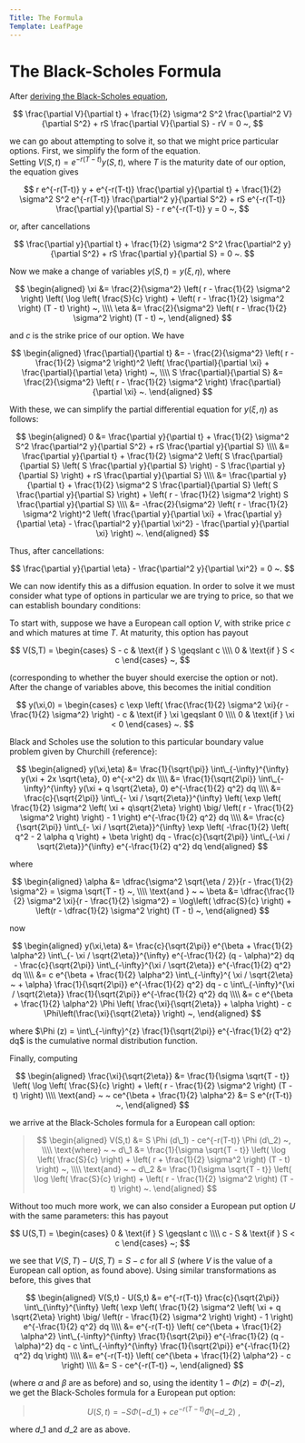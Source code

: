 ```yaml
---
Title: The Formula
Template: LeafPage
---
```


# The Black-Scholes Formula

After [deriving the Black-Scholes equation](2Equation),

$$ \frac{\partial V}{\partial t} + \frac{1}{2} \sigma^2 S^2 \frac{\partial^2 V}{\partial S^2} + rS \frac{\partial V}{\partial S} - rV = 0 ~, $$

we can go about attempting to solve it, so that we might price particular options. First, we simplify the form of the equation.  
Setting $V(S,t) = e^{-r(T-t)} y(S,t)$, where $T$ is the maturity date of our option, the equation gives

$$ r e^{-r(T-t)} y + e^{-r(T-t)} \frac{\partial y}{\partial t} + \frac{1}{2} \sigma^2 S^2 e^{-r(T-t)} \frac{\partial^2 y}{\partial S^2} + rS e^{-r(T-t)} \frac{\partial y}{\partial S} - r e^{-r(T-t)} y = 0 ~, $$

or, after cancellations

$$ \frac{\partial y}{\partial t} + \frac{1}{2} \sigma^2 S^2 \frac{\partial^2 y}{\partial S^2} + rS \frac{\partial y}{\partial S} = 0 ~. $$

Now we make a change of variables $y(S,t) = y(\xi,\eta)$, where

$$ \begin{aligned}
\xi &= \frac{2}{\sigma^2} \left( r - \frac{1}{2} \sigma^2 \right) \left( \log \left( \frac{S}{c} \right) + \left( r - \frac{1}{2} \sigma^2 \right) (T - t) \right) ~, \\\\
\eta &= \frac{2}{\sigma^2} \left( r - \frac{1}{2} \sigma^2 \right) (T - t) ~,
\end{aligned} $$

and $c$ is the strike price of our option. We have

$$ \begin{aligned}
\frac{\partial}{\partial t} &= - \frac{2}{\sigma^2} \left( r - \frac{1}{2} \sigma^2 \right)^2 \left( \frac{\partial}{\partial \xi} + \frac{\partial}{\partial \eta} \right) ~, \\\\
S \frac{\partial}{\partial S} &= \frac{2}{\sigma^2} \left( r - \frac{1}{2} \sigma^2 \right) \frac{\partial}{\partial \xi} ~.
\end{aligned} $$

With these, we can simplify the partial differential equation for $y(\xi, \eta)$ as follows:

$$ \begin{aligned}
0 &= \frac{\partial y}{\partial t} + \frac{1}{2} \sigma^2 S^2 \frac{\partial^2 y}{\partial S^2} + rS \frac{\partial y}{\partial S} \\\\
&= \frac{\partial y}{\partial t} + \frac{1}{2} \sigma^2 \left( S \frac{\partial}{\partial S} \left( S \frac{\partial y}{\partial S} \right) - S \frac{\partial y}{\partial S} \right) + rS \frac{\partial y}{\partial S} \\\\
&= \frac{\partial y}{\partial t} + \frac{1}{2} \sigma^2 S \frac{\partial}{\partial S} \left( S \frac{\partial y}{\partial S} \right) + \left( r - \frac{1}{2} \sigma^2 \right) S \frac{\partial y}{\partial S} \\\\
&= -\frac{2}{\sigma^2} \left( r - \frac{1}{2} \sigma^2 \right)^2 \left( \frac{\partial y}{\partial \xi} + \frac{\partial y}{\partial \eta} - \frac{\partial^2 y}{\partial \xi^2} - \frac{\partial y}{\partial \xi} \right) ~.
\end{aligned} $$

Thus, after cancellations:

$$ \frac{\partial y}{\partial \eta} - \frac{\partial^2 y}{\partial \xi^2} = 0 ~. $$

We can now identify this as a diffusion equation. In order to solve it we must consider what type of options in particular we are trying to price, so that we can establish boundary conditions:

To start with, suppose we have a European call option $V$, with strike price $c$ and which matures at time $T$. At maturity, this option has payout

$$ V(S,T) = \begin{cases}
S - c &  \text{if } S \geqslant c \\\\
0 & \text{if } S < c
\end{cases} ~, $$

(corresponding to whether the buyer should exercise the option or not).  
After the change of variables above, this becomes the initial condition

$$ y(\xi,0) = \begin{cases}
c \exp \left( \frac{\frac{1}{2} \sigma^2 \xi}{r - \frac{1}{2} \sigma^2} \right) - c &  \text{if } \xi \geqslant 0 \\\\
0 & \text{if } \xi < 0
\end{cases} ~. $$

Black and Scholes use the solution to this particular boundary value problem given by Churchill {reference}:

$$ \begin{aligned}
y(\xi,\eta) &= \frac{1}{\sqrt{\pi}} \int\_{-\infty}^{\infty} y(\xi + 2x \sqrt{\eta}, 0) e^{-x^2} dx \\\\
&= \frac{1}{\sqrt{2\pi}} \int\_{-\infty}^{\infty} y(\xi + q \sqrt{2\eta}, 0) e^{-\frac{1}{2} q^2} dq \\\\
&= \frac{c}{\sqrt{2\pi}} \int\_{- \xi / \sqrt{2\eta}}^{\infty} \left( \exp \left( \frac{1}{2} \sigma^2 \left( \xi + q\sqrt{2\eta} \right) \big/ \left( r - \frac{1}{2} \sigma^2 \right) \right) - 1 \right) e^{-\frac{1}{2} q^2} dq \\\\
&= \frac{c}{\sqrt{2\pi}} \int\_{- \xi / \sqrt{2\eta}}^{\infty} \exp \left( -\frac{1}{2} \left( q^2 - 2 \alpha q \right) + \beta \right) dq - \frac{c}{\sqrt{2\pi}} \int\_{-\xi / \sqrt{2\eta}}^{\infty} e^{-\frac{1}{2} q^2} dq
\end{aligned} $$

where

$$ \begin{aligned}
\alpha &= \dfrac{\sigma^2 \sqrt{\eta / 2}}{r - \frac{1}{2} \sigma^2} = \sigma \sqrt{T - t} ~, \\\\
\text{and } ~ ~ \beta &= \dfrac{\frac{1}{2} \sigma^2 \xi}{r - \frac{1}{2} \sigma^2} = \log\left( \dfrac{S}{c} \right) + \left(r - \dfrac{1}{2} \sigma^2 \right) (T - t) ~,
\end{aligned} $$

now

$$ \begin{aligned}
y(\xi,\eta) &= \frac{c}{\sqrt{2\pi}} e^{\beta + \frac{1}{2} \alpha^2} \int\_{- \xi / \sqrt{2\eta}}^{\infty} e^{-\frac{1}{2} (q - \alpha)^2} dq - \frac{c}{\sqrt{2\pi}} \int\_{-\infty}^{\xi / \sqrt{2\eta}} e^{-\frac{1}{2} q^2} dq \\\\
&= c e^{\beta + \frac{1}{2} \alpha^2} \int\_{-\infty}^{ \xi / \sqrt{2\eta} ~ + \alpha} \frac{1}{\sqrt{2\pi}} e^{-\frac{1}{2} q^2} dq - c \int\_{-\infty}^{\xi / \sqrt{2\eta}} \frac{1}{\sqrt{2\pi}} e^{-\frac{1}{2} q^2} dq \\\\
&= c e^{\beta + \frac{1}{2} \alpha^2} \Phi \left( \frac{\xi}{\sqrt{2\eta}} + \alpha \right) - c \Phi\left(\frac{\xi}{\sqrt{2\eta}} \right) ~,
\end{aligned} $$

where $\Phi (z) = \int\_{-\infty}^{z} \frac{1}{\sqrt{2\pi}} e^{-\frac{1}{2} q^2} dq$ is the cumulative normal distribution function.

Finally, computing

$$ \begin{aligned}
\frac{\xi}{\sqrt{2\eta}} &= \frac{1}{\sigma \sqrt{T - t}} \left( \log \left( \frac{S}{c} \right) + \left( r - \frac{1}{2} \sigma^2 \right) (T - t) \right) \\\\
\text{and} ~ ~ ce^{\beta + \frac{1}{2} \alpha^2} &= S e^{r(T-t)} ~,
\end{aligned} $$

we arrive at the Black-Scholes formula for a European call option:

> $$ \begin{aligned}
> V(S,t) &= S \Phi (d\_1) - ce^{-r(T-t)} \Phi (d\_2) ~, \\\\
> \text{where} ~ ~ d\_1 &= \frac{1}{\sigma \sqrt{T - t}} \left( \log \left( \frac{S}{c} \right) + \left( r + \frac{1}{2} \sigma^2 \right) (T - t) \right) ~, \\\\
> \text{and} ~ ~ d\_2 &= \frac{1}{\sigma \sqrt{T - t}} \left( \log \left( \frac{S}{c} \right) + \left( r - \frac{1}{2} \sigma^2 \right) (T - t) \right) ~.
> \end{aligned} $$

Without too much more work, we can also consider a European put option $U$ with the same parameters: this has payout

$$ U(S,T) = \begin{cases}
0 &  \text{if } S \geqslant c \\\\
c - S & \text{if } S < c
\end{cases} ~; $$

we see that $V(S,T) - U(S,T) = S - c$ for all $S$ (where $V$ is the value of a European call option, as found above). Using similar transformations as before, this gives that

$$ \begin{aligned}
V(S,t) - U(S,t) &= e^{-r(T-t)} \frac{c}{\sqrt{2\pi}} \int\_{\infty}^{\infty} \left( \exp \left( \frac{1}{2} \sigma^2 \left( \xi + q \sqrt{2\eta} \right) \big/ \left(r - \frac{1}{2} \sigma^2 \right) \right) - 1 \right) e^{-\frac{1}{2} q^2} dq \\\\
&= e^{-r(T-t)} \left( ce^{\beta + \frac{1}{2} \alpha^2} \int\_{-\infty}^{\infty} \frac{1}{\sqrt{2\pi}} e^{-\frac{1}{2} (q - \alpha)^2} dq - c \int\_{-\infty}^{\infty} \frac{1}{\sqrt{2\pi}} e^{-\frac{1}{2} q^2} dq \right) \\\\
&= e^{-r(T-t)} \left( ce^{\beta + \frac{1}{2} \alpha^2} - c \right) \\\\
&= S - ce^{-r(T-t)} ~,
\end{aligned} $$

(where $\alpha$ and $\beta$ are as before) and so, using the identity $1 - \Phi(z) = \Phi(-z)$, we get the Black-Scholes formula for a European put option:

> $$ U(S,t) = -S \Phi (-d\_1) + ce^{-r(T-t)} \Phi (-d\_2) ~, $$

where $d\_1$ and $d\_2$ are as above.
